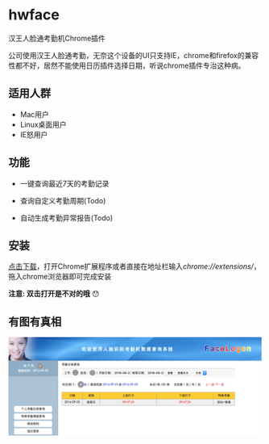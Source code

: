 # hwface
汉王人脸通考勤机Chrome插件

公司使用汉王人脸通考勤，无奈这个设备的UI只支持IE，chrome和firefox的兼容性都不好，居然不能使用日历插件选择日期，听说chrome插件专治这种病。


## 适用人群

* Mac用户
* Linux桌面用户
* IE怒用户


## 功能
* 一键查询最近7天的考勤记录

* 查询自定义考勤周期(Todo)

* 自动生成考勤异常报告(Todo)

## 安装
[点击下载](https://github.com/WALL-E/hwface/blob/master/dl/hwface-1.0.crx?raw=true)，打开Chrome扩展程序或者直接在地址栏输入*chrome://extensions/*，拖入chrome浏览器即可完成安装

 **注意: 双击打开是不对的哦** 😯


## 有图有真相
![hwface.png](hwface.png)

